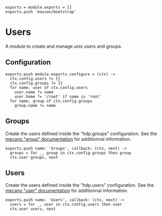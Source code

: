 
    exports = module.exports = []
    exports.push 'masson/bootstrap'

# Users

A module to create and manage unix users and groups.

## Configuration

    exports.push module.exports.configure = (ctx) ->
      ctx.config.users ?= {}
      ctx.config.groups ?= {}
      for name, user of ctx.config.users
        user.name ?= name
        user.home ?= '/root' if name is 'root'
      for name, group of ctx.config.groups
        group.name ?= name

## Groups

Create the users defined inside the "hdp.groups" configuration. See the
[mecano "group" documentation][mecano_group] for additionnal information.

    exports.push name: 'Groups', callback: (ctx, next) ->
      groups = for _, group in ctx.config.groups then group
      ctx.user groups, next

## Users

Create the users defined inside the "hdp.users" configuration. See the
[mecano "user" documentation][mecano_user] for additionnal information.

    exports.push name: 'Users', callback: (ctx, next) ->
      users = for _, user in ctx.config.users then user
      ctx.user users, next

[mecano_group]: https://github.com/wdavidw/node-mecano/blob/master/src/group.coffee.md
[mecano_user]: https://github.com/wdavidw/node-mecano/blob/master/src/user.coffee.md
